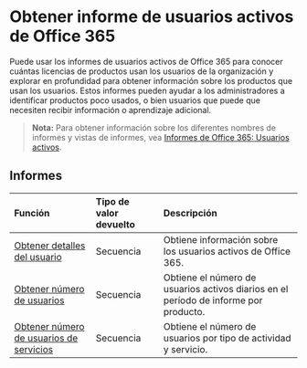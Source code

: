 # <a name="office-365-active-users-reports"></a>Obtener informe de usuarios activos de Office 365

Puede usar los informes de usuarios activos de Office 365 para conocer cuántas licencias de productos usan los usuarios de la organización y explorar en profundidad para obtener información sobre los productos que usan los usuarios. Estos informes pueden ayudar a los administradores a identificar productos poco usados, o bien usuarios que puede que necesiten recibir información o aprendizaje adicional.

> **Nota:** Para obtener información sobre los diferentes nombres de informes y vistas de informes, vea [Informes de Office 365: Usuarios activos](https://support.office.com/client/Active-Users-fc1cf1d0-cd84-43fd-adb7-a4c4dfa8112d).

## <a name="reports"></a>Informes
| Función                                 | Tipo de valor devuelto | Descripción                              |
| :--------------------------------------- | :---------- | :--------------------------------------- |
| [Obtener detalles del usuario](../api/reportroot_getoffice365activeuserdetail.md) | Secuencia      | Obtiene información sobre los usuarios activos de Office 365. |
| [Obtener número de usuarios](../api/reportroot_getoffice365activeusercounts.md) | Secuencia      | Obtiene el número de usuarios activos diarios en el período de informe por producto. |
| [Obtener número de usuarios de servicios](../api/reportroot_getoffice365servicesusercounts.md) | Secuencia      | Obtiene el número de usuarios por tipo de actividad y servicio. |
